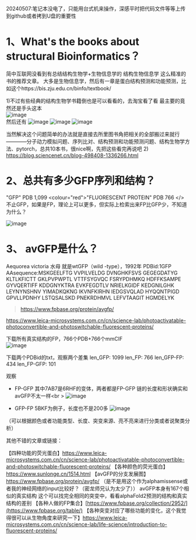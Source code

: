 20240507:笔记本没电了，只能用台式机来操作，深感平时把代码文件等等上传到github或者拷到U盘的重要性

# 1、What's the books about structural Bioinformatics？
简中互联网没看到有总结结构生物学+生物信息学的  结构生物信息学  这么精准的书的推荐文章。
大多是生物信息学，然后有一章是蛋白结构预测和功能预测，比如这个https://bis.zju.edu.cn/binfo/textbook/

1)不过有些经典的结构生物学书籍倒也是可以看看的，去淘宝看了看
最主要的竟然还是手头这本<br />
![image](https://github.com/NoMatter-98/study/assets/74055206/6afe6c61-61cf-4a98-85e8-040bb1d71e99)
<br />
然后还有
![image](https://github.com/NoMatter-98/study/assets/74055206/3d243a3b-479d-4133-b84a-faa3425e13b4)
![image](https://github.com/NoMatter-98/study/assets/74055206/440e69c1-af44-44b2-a096-9ed40c21baf0)
![image](https://github.com/NoMatter-98/study/assets/74055206/20228f4c-060f-4665-85ac-459226ac481d)

当然解决这个问题简单的办法就是直接去所里图书角把相关的全部搬过来就行————分子动力模拟问题、序列比对、结构预测和功能预测问题、结构生物学方法、pytorch，总共10本书，很nice啊，先把这些看完再说吧
2) https://blog.sciencenet.cn/blog-498408-1336266.html



# 2、总共有多少GFP序列和结构？
"GFP" PDB 1,099 
<colour="red">"FLUORESCENT PROTEIN" PDB 766 </>
不止GFP，如果是FP，理论上可以更多，但实际上检索出来FP比GFP少，不知道为什么？


![image](https://github.com/NoMatter-98/study/assets/74055206/76ed1b65-aeaf-4526-93b4-14449bce451b)


# 3、 avGFP是什么？
Aequorea victoria 水母
就是wtGFP（wild -type），1992年
PDBid:1GFP
AAsequence:MSKGEELFTG VVPILVELDG DVNGHKFSVS GEGEGDATYG KLTLKFICTT GKLPVPWPTL VTTFSYGVQC FSRYPDHMKQ HDFFKSAMPE GYVQERTIFF KDDGNYKTRA EVKFEGDTLV NRIELKGIDF KEDGNILGHK LEYNYNSHNV YIMADKQKNG IKVNFKIRHN IEDGSVQLAD HYQQNTPIGD GPVLLPDNHY LSTQSALSKD PNEKRDHMVL LEFVTAAGIT HGMDELYK
> https://www.fpbase.org/protein/avgfp/


https://www.leica-microsystems.com.cn/cn/science-lab/photoactivatable-photoconvertible-and-photoswitchable-fluorescent-proteins/






下载所有真实结构的FP，766个PDB+766个mmCIF<br />
![image](https://github.com/NoMatter-98/study/assets/74055206/99759547-5949-466d-a2e8-908d0e02a9b0)

下载两个PDBid的txt，观察两个差集
 len_GFP: 1099
 len_FP: 766
 len_GFP-FP: 434
 len_FP-GFP: 101

观察
- FP-GFP
其中7AB7是6RHF的变体，两者都是FP-GFP
链的长度和形状确实和avGFP不太一样<br \>
![image](https://github.com/NoMatter-98/study/assets/74055206/6d89b235-2f54-434a-8647-7be16b48f832)

- GFP-FP
5BKF为例子，长度也不是200多
![image](https://github.com/NoMatter-98/study/assets/74055206/80b9acdd-a261-48e4-baea-d06f2d89e159)

（可以根据颜色或者功能类型、长度、突变来源、亮不亮来进行分类或者说聚类分析）

其他不错的文章或链接：

【四种功能的荧光蛋白】https://www.leica-microsystems.com.cn/cn/science-lab/photoactivatable-photoconvertible-and-photoswitchable-fluorescent-proteins/
【各种颜色的荧光蛋白】https://www.sunlonge.cn/1514.html
【avGFP的分支发展图】https://www.fpbase.org/protein/avgfp/
（是不是用这个作为alphamissense或者我的神经网络的input比较好？（密龙师兄认为太少了））  avGFP本身有167个相似的真实结构                这个可以找完全相同的突变中，看看alphaFold2预测的结构和真实结构的差别
【各种人做的FP集合】[https://www.fpbase.org/collection/2952/](https://www.fpbase.org/table/)
【各种突变对应了哪些功能的变化，这个我觉得很可以从生物角度来研究一下】https://www.leica-microsystems.com.cn/cn/science-lab/life-science/introduction-to-fluorescent-proteins/
